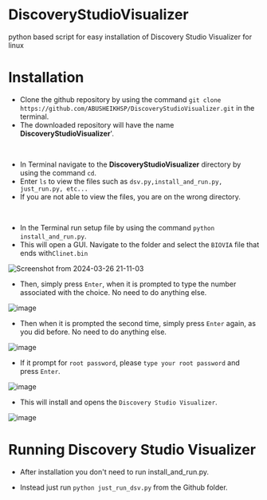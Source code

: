 # **DiscoveryStudioVisualizer**
python based script for easy installation of Discovery Studio Visualizer for linux

# **Installation**

- Clone the github repository by using the command  ```git clone https://github.com/ABUSHEIKHSP/DiscoveryStudioVisualizer.git``` in the terminal.
- The downloaded repository will have the name **DiscoveryStudioVisualizer**'.
<br>

- In Terminal navigate to the **DiscoveryStudioVisualizer** directory by using the command ``cd``.
- Enter ```ls``` to view the files such as ```dsv.py,install_and_run.py, just_run.py, etc...```
- If you are not able to view the files, you are on the wrong directory.
<br>

- In the Terminal run setup file by using the command ```python install_and_run.py```.
- This will open a GUI. Navigate to the folder and select the `BIOVIA` file that ends with`Clinet.bin`
  
![Screenshot from 2024-03-26 21-11-03](https://github.com/ABUSHEIKHSP/DiscoveryStudioVisualizer/assets/96288958/ea79bc50-67f2-4517-83d1-30d05ec46dbd)

- Then, simply press `Enter`, when it is prompted to type the number associated with the choice. No need to do anything else.

![image](https://github.com/ABUSHEIKHSP/DiscoveryStudioVisualizer/assets/96288958/8c5cf397-64b9-4ca5-91f6-8e6756082da8)

- Then when it is prompted the second time, simply press `Enter` again, as you did before. No need to do anything else.

![image](https://github.com/ABUSHEIKHSP/DiscoveryStudioVisualizer/assets/96288958/d7b02be8-a4da-42ef-baee-097bc42c6f40)

- If it prompt for `root password`, please `type your root password` and press `Enter`.

![image](https://github.com/ABUSHEIKHSP/DiscoveryStudioVisualizer/assets/96288958/7976d2cd-95c1-438d-9263-f8cc044fd11d)

- This will install and opens the `Discovery Studio Visualizer`.

![image](https://github.com/ABUSHEIKHSP/DiscoveryStudioVisualizer/assets/96288958/a4df064a-35a3-4c17-86cd-7ebb1efb3736)

# **Running Discovery Studio Visualizer**

- After installation you don't need to run install_and_run.py.

- Instead just run `python just_run_dsv.py` from the Github folder.





